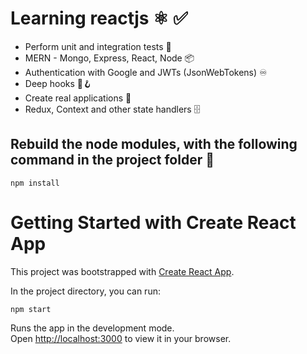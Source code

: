 
# Learning reactjs ⚛️ ✅
* Perform unit and integration tests 🎯
* MERN - Mongo, Express, React, Node 📦
* Authentication with Google and JWTs (JsonWebTokens) ♾️
* Deep hooks 🧿🪝
* Create real applications 🧩
* Redux, Context and other state handlers 🗄️

## Rebuild the node modules, with the following command in the project folder 📂

```
npm install
```

# Getting Started with Create React App

This project was bootstrapped with [Create React App](https://github.com/facebook/create-react-app).


In the project directory, you can run:
```
npm start
```
Runs the app in the development mode.\
Open [http://localhost:3000](http://localhost:3000) to view it in your browser.